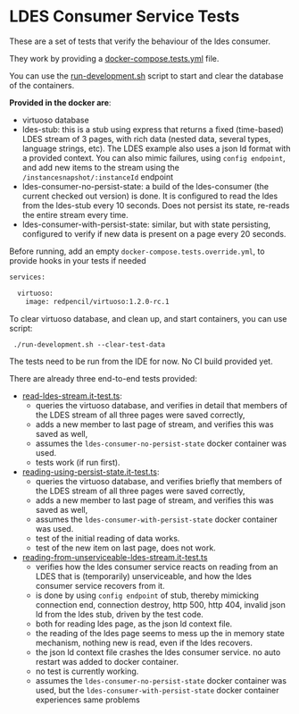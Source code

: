 # LDES Consumer Service Tests

These are a set of tests that verify the behaviour of the ldes consumer.

They work by providing a [docker-compose.tests.yml](docker-compose.tests.yml) file.

You can use the [run-development.sh](run-development.sh) script to start and clear the database of the containers.

**Provided in the docker are**:
- virtuoso database
- ldes-stub: this is a stub using express that returns a fixed (time-based) LDES stream of 3 pages, with rich data (nested data, several types, language strings, etc). The LDES example also uses a json ld format with a provided context. You can also mimic failures, using `config endpoint`, and add new items to the stream using the `/instancesnapshot/:instanceId` endpoint
- ldes-consumer-no-persist-state: a build of the ldes-consumer (the current checked out version) is done. It is configured to read the ldes from the ldes-stub every 10 seconds. Does not persist its state, re-reads the entire stream every time.
- ldes-consumer-with-persist-state: similar, but with state persisting, configured to verify if new data is present on a page every 20 seconds.

Before running, add an empty `docker-compose.tests.override.yml`, to provide hooks in your tests if needed

```dockerfile
services:

  virtuoso:
    image: redpencil/virtuoso:1.2.0-rc.1
```

To clear virtuoso database, and clean up, and start containers, you can use script:
```shell
 ./run-development.sh --clear-test-data
```

The tests need to be run from the IDE for now. No CI build provided yet.

There are already three end-to-end tests provided:
- [read-ldes-stream.it-test.ts](reading-ldes-stream%2Fread-ldes-stream.it-test.ts): 
  - queries the virtuoso database, and verifies in detail that members of the LDES stream of all three pages were saved correctly,
  - adds a new member to last page of stream, and verifies this was saved as well,
  - assumes the `ldes-consumer-no-persist-state` docker container was used. 
  - tests work (if run first).
- [reading-using-persist-state.it-test.ts](reading-ldes-stream%2Freading-using-persist-state.it-test.ts): 
  - queries the virtuoso database, and verifies briefly that members of the LDES stream of all three pages were saved correctly,
  - adds a new member to last page of stream, and verifies this was saved as well,
  - assumes the `ldes-consumer-with-persist-state` docker container was used.
  - test of the initial reading of data works.
  - test of the new item on last page, does not work.
- [reading-from-unserviceable-ldes-stream.it-test.ts](reading-ldes-stream%2Freading-from-unserviceable-ldes-stream.it-test.ts)
  - verifies how the ldes consumer service reacts on reading from an LDES that is (temporarily) unserviceable, and how the ldes consumer service recovers from it.
  - is done by using `config endpoint` of stub, thereby mimicking connection end, connection destroy, http 500, http 404, invalid json ld from the ldes stub, driven by the test code.
  - both for reading ldes page, as the json ld context file.
  - the reading of the ldes page seems to mess up the in memory state mechanism, nothing new is read, even if the ldes recovers.
  - the json ld context file crashes the ldes consumer service. no auto restart was added to docker container.
  - no test is currently working.
  - assumes the `ldes-consumer-no-persist-state` docker container was used, but the `ldes-consumer-with-persist-state` docker container experiences same problems

